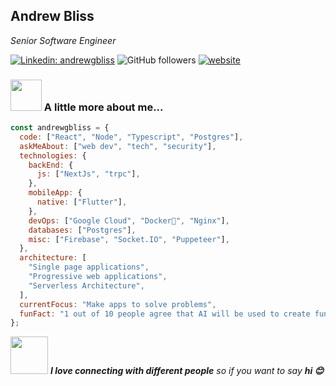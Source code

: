 <h2>Andrew Bliss</h2>
<p><em>Senior Software Engineer</em></p>

[![Linkedin: andrewgbliss](https://img.shields.io/badge/-andrewgbliss-blue?style=flat-square&logo=Linkedin&logoColor=white&link=https://www.linkedin.com/in/andrewgbliss/)](https://www.linkedin.com/in/andrewgbliss/)
![GitHub followers](https://img.shields.io/github/followers/andrewgbliss?label=Follow&style=social)
[![website](https://img.shields.io/badge/Website-46a2f1.svg?&style=flat-square&logo=Google-Chrome&logoColor=white&link=https://www.andrewgbliss.com/)](https://www.andrewgbliss.com/)

### <img src="https://media.giphy.com/media/VgCDAzcKvsR6OM0uWg/giphy.gif" width="50"> A little more about me...

```javascript
const andrewgbliss = {
  code: ["React", "Node", "Typescript", "Postgres"],
  askMeAbout: ["web dev", "tech", "security"],
  technologies: {
    backEnd: {
      js: ["NextJs", "trpc"],
    },
    mobileApp: {
      native: ["Flutter"],
    },
    devOps: ["Google Cloud", "Docker🐳", "Nginx"],
    databases: ["Postgres"],
    misc: ["Firebase", "Socket.IO", "Puppeteer"],
  },
  architecture: [
    "Single page applications",
    "Progressive web applications",
    "Serverless Architecture",
  ],
  currentFocus: "Make apps to solve problems",
  funFact: "1 out of 10 people agree that AI will be used to create fun facts.",
};
```

<img src="https://media.giphy.com/media/LnQjpWaON8nhr21vNW/giphy.gif" width="60"> <em><b>I love connecting with different people</b> so if you want to say <b>hi 😊</em>
